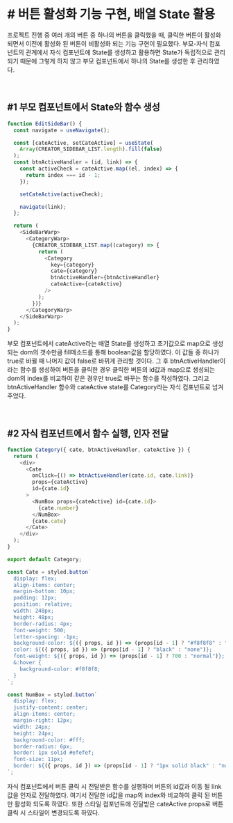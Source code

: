 # **# 버튼 활성화 기능 구현, 배열 State 활용**

프로젝트 진행 중 여러 개의 버튼 중 하나의 버튼을 클릭했을 때, 클릭한 버튼이 활성화되면서 이전에 활성화 된 버튼이 비활성화 되는 기능 구현이 필요했다. 부모-자식 컴포넌트의 관계에서 자식 컴포넌트에 State를 생성하고 활용하면 State가 독립적으로 관리되기 때문에 그렇게 하지 않고 부모 컴포넌트에서 하나의 State를 생성한 후 관리하였다.

<br>

## #1 부모 컴포넌트에서 State와 함수 생성

```javascript
function EditSideBar() {
  const navigate = useNavigate();

  const [cateActive, setCateActive] = useState(
    Array(CREATOR_SIDEBAR_LIST.length).fill(false)
  );
  const btnActiveHandler = (id, link) => {
    const activeCheck = cateActive.map((el, index) => {
      return index === id - 1;
    });

    setCateActive(activeCheck);

    navigate(link);
  };

  return (
    <SideBarWarp>
      <CategoryWarp>
        {CREATOR_SIDEBAR_LIST.map((category) => {
          return (
            <Category
              key={category}
              cate={category}
              btnActiveHandler={btnActiveHandler}
              cateActive={cateActive}
            />
          );
        })}
      </CategoryWarp>
    </SideBarWarp>
  );
}
```

부모 컴포넌트에서 cateActive라는 배열 State를 생성하고 초기값으로 map으로 생성되는 dom의 갯수만큼 fill메소드를 통해 boolean값을 할당하였다. 이 값들 중 하나가 true로 바뀔 때 나머지 값이 false로 바뀌게 관리할 것이다. 그 후 btnActiveHandler이라는 함수를 생성하여 버튼을 클릭한 경우 클릭한 버튼의 id값과 map으로 생성되는 dom의 index를 비교하여 같은 경우만 true로 바꾸는 함수를 작성하였다. 그리고 btnActiveHandler 함수와 cateActive state를 Category라는 자식 컴포넌트로 넘겨주었다.

<br>

## #2 자식 컴포넌트에서 함수 실행, 인자 전달

```javascript
function Category({ cate, btnActiveHandler, cateActive }) {
  return (
    <div>
      <Cate
        onClick={() => btnActiveHandler(cate.id, cate.link)}
        props={cateActive}
        id={cate.id}
      >
        <NumBox props={cateActive} id={cate.id}>
          {cate.number}
        </NumBox>
        {cate.cate}
      </Cate>
    </div>
  );
}

export default Category;

const Cate = styled.button`
  display: flex;
  align-items: center;
  margin-bottom: 10px;
  padding: 12px;
  position: relative;
  width: 248px;
  height: 48px;
  border-radius: 4px;
  font-weight: 500;
  letter-spacing: -1px;
  background-color: ${({ props, id }) => (props[id - 1] ? "#f8f8f8" : "#fff")};
  color: ${({ props, id }) => (props[id - 1] ? "black" : "none")};
  font-weight: ${({ props, id }) => (props[id - 1] ? 700 : "normal")};
  &:hover {
    background-color: #f8f8f8;
  }
`;

const NumBox = styled.button`
  display: flex;
  justify-content: center;
  align-items: center;
  margin-right: 12px;
  width: 24px;
  height: 24px;
  background-color: #fff;
  border-radius: 6px;
  border: 1px solid #efefef;
  font-size: 11px;
  border: ${({ props, id }) => (props[id - 1] ? "1px solid black" : "none")};
`;
```

자식 컴포넌트에서 버튼 클릭 시 전달받은 함수를 실행하며 버튼의 id값과 이동 될 link값을 인자로 전달하였다. 여기서 전달한 id값을 map의 index와 비교하여 클릭 된 버튼만 활성화 되도록 하였다. 또한 스타일 컴포넌트에 전달받은 cateActive props로 버튼 클릭 시 스타일이 변경되도록 하였다.
